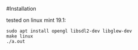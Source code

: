 #Installation

tested on linux mint 19.1:

	sudo apt install opengl libsdl2-dev libglew-dev
	make linux
	./a.out
